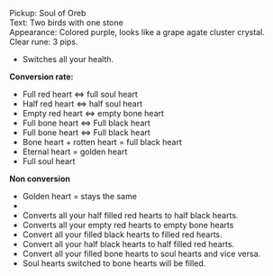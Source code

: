 Pickup: Soul of Oreb
<br>
Text: Two birds with one stone
<br>
Appearance: Colored purple, looks like a grape agate cluster crystal.
<br>
Clear rune: 3 pips.

- Switches all your health.

**Conversion rate:**
- Full red heart <=> full soul heart
- Half red heart <=> half soul heart
- Empty red heart <=> empty bone heart
- Full bone heart <=> Full black heart
- Full bone heart <=> Full black heart
- Bone heart + rotten heart = full black heart
- Eternal heart = golden heart
- Full soul heart 

**Non conversion**
- Golden heart = stays the same
- 
- Converts all your half filled red hearts to half black hearts.
- Converts all your empty red hearts to empty bone hearts
- Convert all your filled black hearts to filled red hearts.
- Convert all your half black hearts to half filled red hearts.
- Convert all your filled bone hearts to soul hearts and vice versa.
- Soul hearts switched to bone hearts will be filled.